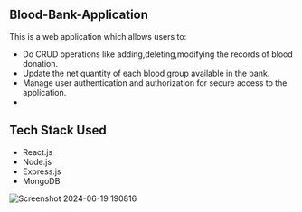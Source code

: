 ## Blood-Bank-Application

This is a web application which allows users to:
- Do  CRUD operations like adding,deleting,modifying the records of blood donation.
- Update the net quantity of each blood group available in the bank.
-  Manage user authentication and authorization for secure access to the application.
-  
## Tech Stack Used
- React.js
-  Node.js
- Express.js
-  MongoDB
  
  ![Screenshot 2024-06-19 190816](https://github.com/anjali067verma/Blood-bank-Application/assets/143899915/95d5c5a1-8566-49ae-b461-907b41762249)
